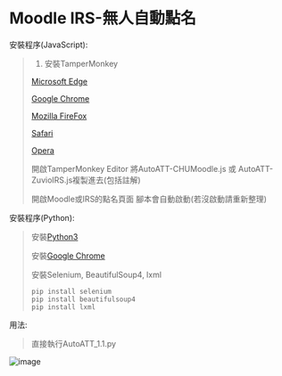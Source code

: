 # Moodle IRS-無人自動點名

安裝程序(JavaScript):
>1. 安裝TamperMonkey
>
>[Microsoft Edge](https://microsoftedge.microsoft.com/addons/detail/iikmkjmpaadaobahmlepeloendndfphd)
>
>[Google Chrome](https://chrome.google.com/webstore/detail/dhdgffkkebhmkfjojejmpbldmpobfkfo)
>
>[Mozilla FireFox](https://addons.mozilla.org/en-US/firefox/addon/tampermonkey/)
>
>[Safari](https://apps.apple.com/us/app/tampermonkey/id1482490089)
>
>[Opera](https://addons.opera.com/en/extensions/details/tampermonkey-beta/)
>
>開啟TamperMonkey Editor 將AutoATT-CHUMoodle.js 或 AutoATT-ZuvioIRS.js複製進去(包括註解)
>
>開啟Moodle或IRS的點名頁面 腳本會自動啟動(若沒啟動請重新整理)

安裝程序(Python):
>安裝[Python3](https://www.python.org/downloads/)
>
>安裝[Google Chrome](https://www.google.com/intl/zh-TW/chrome/)
>
>安裝Selenium, BeautifulSoup4, lxml
>
>```
>pip install selenium
>pip install beautifulsoup4
>pip install lxml
>```


用法:
>直接執行AutoATT_1.1.py

![image](https://github.com/ykchen03/Python-AutoAttend/assets/112570539/d1e3edcb-1845-495b-916d-5ad492b23da2)
